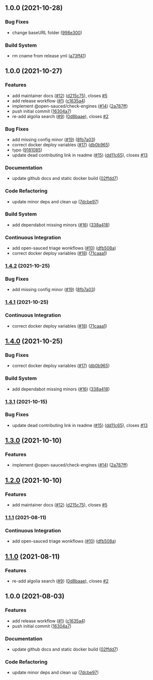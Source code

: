 ## 1.0.0 (2021-10-28)


### Bug Fixes

* change baseURL folder ([998e300](https://github.com/shanrath/sauce-template/commit/998e300dba1acfa47e2bff60ec374780aba3e087))


### Build System

* rm cname from release yml ([a73ff41](https://github.com/shanrath/sauce-template/commit/a73ff41d1e2cf91d2c8d8142e0f9b0b553cefe18))

## 1.0.0 (2021-10-27)


### Features

* add maintainer docs ([#12](https://github.com/github-craftwork/docs-template/issues/12)) ([d215c75](https://github.com/github-craftwork/docs-template/commit/d215c75b0326f21a186c54df130d89234ca4f6cc)), closes [#5](https://github.com/github-craftwork/docs-template/issues/5)
* add release workflow ([#1](https://github.com/github-craftwork/docs-template/issues/1)) ([c1635a4](https://github.com/github-craftwork/docs-template/commit/c1635a47514808bd5d600b99437b9039aea96c49))
* implement @open-sauced/check-engines ([#14](https://github.com/github-craftwork/docs-template/issues/14)) ([2a787ff](https://github.com/github-craftwork/docs-template/commit/2a787ff82b7ba7c77544f5d5e8d4652541aa7131))
* push initial commit ([16304a7](https://github.com/github-craftwork/docs-template/commit/16304a7e7bc9c42272e45767b410c924480100e3))
* re-add algolia search ([#9](https://github.com/github-craftwork/docs-template/issues/9)) ([0d8baae](https://github.com/github-craftwork/docs-template/commit/0d8baaeebd89f5a3090c260ccbb7c9594654c6a9)), closes [#2](https://github.com/github-craftwork/docs-template/issues/2)


### Bug Fixes

* add missing config minor ([#19](https://github.com/github-craftwork/docs-template/issues/19)) ([8fb7a03](https://github.com/github-craftwork/docs-template/commit/8fb7a03677ae5e4955c66004de2ea01170ff3366))
* correct docker deploy variables ([#17](https://github.com/github-craftwork/docs-template/issues/17)) ([db0b965](https://github.com/github-craftwork/docs-template/commit/db0b96579e201cb1c94edbb6bfb55247126823f2))
* typo ([9181085](https://github.com/github-craftwork/docs-template/commit/91810856ac2971f0739e3ec2e271e570a7c72d01))
* update dead contributing link in readme ([#15](https://github.com/github-craftwork/docs-template/issues/15)) ([dd11c65](https://github.com/github-craftwork/docs-template/commit/dd11c65ff064289f240dccf0c1d437163f3298ba)), closes [#13](https://github.com/github-craftwork/docs-template/issues/13)


### Documentation

* update github docs and static docker build ([02ffdd7](https://github.com/github-craftwork/docs-template/commit/02ffdd73d6ae9e7c7e5bf90828c9e563d70bd549))


### Code Refactoring

* update minor deps and clean up ([7dcbe97](https://github.com/github-craftwork/docs-template/commit/7dcbe979db59a6c8d4fc697ee30825ae5fe1d8c9))


### Build System

* add dependabot missing minors ([#16](https://github.com/github-craftwork/docs-template/issues/16)) ([338a418](https://github.com/github-craftwork/docs-template/commit/338a418e50cb9cab2cbf66fb56ba54edef198287))


### Continuous Integration

* add open-sauced triage wonkflows ([#10](https://github.com/github-craftwork/docs-template/issues/10)) ([dfb508a](https://github.com/github-craftwork/docs-template/commit/dfb508a0254ee7cc5f83e453f8d33332f68eba11))
* correct docker deploy variables ([#18](https://github.com/github-craftwork/docs-template/issues/18)) ([71caaa1](https://github.com/github-craftwork/docs-template/commit/71caaa1b08ed91f5544f5f27c38067fc481ce293))

### [1.4.2](https://github.com/open-sauced/docs.opensauced.pizza/compare/v1.4.1...v1.4.2) (2021-10-25)


### Bug Fixes

* add missing config minor ([#19](https://github.com/open-sauced/docs.opensauced.pizza/issues/19)) ([8fb7a03](https://github.com/open-sauced/docs.opensauced.pizza/commit/8fb7a03677ae5e4955c66004de2ea01170ff3366))

### [1.4.1](https://github.com/open-sauced/docs.opensauced.pizza/compare/v1.4.0...v1.4.1) (2021-10-25)


### Continuous Integration

* correct docker deploy variables ([#18](https://github.com/open-sauced/docs.opensauced.pizza/issues/18)) ([71caaa1](https://github.com/open-sauced/docs.opensauced.pizza/commit/71caaa1b08ed91f5544f5f27c38067fc481ce293))

## [1.4.0](https://github.com/open-sauced/docs.opensauced.pizza/compare/v1.3.1...v1.4.0) (2021-10-25)


### Bug Fixes

* correct docker deploy variables ([#17](https://github.com/open-sauced/docs.opensauced.pizza/issues/17)) ([db0b965](https://github.com/open-sauced/docs.opensauced.pizza/commit/db0b96579e201cb1c94edbb6bfb55247126823f2))


### Build System

* add dependabot missing minors ([#16](https://github.com/open-sauced/docs.opensauced.pizza/issues/16)) ([338a418](https://github.com/open-sauced/docs.opensauced.pizza/commit/338a418e50cb9cab2cbf66fb56ba54edef198287))

### [1.3.1](https://github.com/open-sauced/docs.opensauced.pizza/compare/v1.3.0...v1.3.1) (2021-10-15)


### Bug Fixes

* update dead contributing link in readme ([#15](https://github.com/open-sauced/docs.opensauced.pizza/issues/15)) ([dd11c65](https://github.com/open-sauced/docs.opensauced.pizza/commit/dd11c65ff064289f240dccf0c1d437163f3298ba)), closes [#13](https://github.com/open-sauced/docs.opensauced.pizza/issues/13)

## [1.3.0](https://github.com/open-sauced/docs.opensauced.pizza/compare/v1.2.0...v1.3.0) (2021-10-10)


### Features

* implement @open-sauced/check-engines ([#14](https://github.com/open-sauced/docs.opensauced.pizza/issues/14)) ([2a787ff](https://github.com/open-sauced/docs.opensauced.pizza/commit/2a787ff82b7ba7c77544f5d5e8d4652541aa7131))

## [1.2.0](https://github.com/open-sauced/docs.opensauced.pizza/compare/v1.1.1...v1.2.0) (2021-10-10)


### Features

* add maintainer docs ([#12](https://github.com/open-sauced/docs.opensauced.pizza/issues/12)) ([d215c75](https://github.com/open-sauced/docs.opensauced.pizza/commit/d215c75b0326f21a186c54df130d89234ca4f6cc)), closes [#5](https://github.com/open-sauced/docs.opensauced.pizza/issues/5)

### [1.1.1](https://github.com/open-sauced/docs.opensauced.pizza/compare/v1.1.0...v1.1.1) (2021-08-11)


### Continuous Integration

* add open-sauced triage wonkflows ([#10](https://github.com/open-sauced/docs.opensauced.pizza/issues/10)) ([dfb508a](https://github.com/open-sauced/docs.opensauced.pizza/commit/dfb508a0254ee7cc5f83e453f8d33332f68eba11))

## [1.1.0](https://github.com/open-sauced/docs.opensauced.pizza/compare/v1.0.0...v1.1.0) (2021-08-11)


### Features

* re-add algolia search ([#9](https://github.com/open-sauced/docs.opensauced.pizza/issues/9)) ([0d8baae](https://github.com/open-sauced/docs.opensauced.pizza/commit/0d8baaeebd89f5a3090c260ccbb7c9594654c6a9)), closes [#2](https://github.com/open-sauced/docs.opensauced.pizza/issues/2)

## 1.0.0 (2021-08-03)


### Features

* add release workflow ([#1](https://github.com/open-sauced/docs.opensauced.pizza/issues/1)) ([c1635a4](https://github.com/open-sauced/docs.opensauced.pizza/commit/c1635a47514808bd5d600b99437b9039aea96c49))
* push initial commit ([16304a7](https://github.com/open-sauced/docs.opensauced.pizza/commit/16304a7e7bc9c42272e45767b410c924480100e3))


### Documentation

* update github docs and static docker build ([02ffdd7](https://github.com/open-sauced/docs.opensauced.pizza/commit/02ffdd73d6ae9e7c7e5bf90828c9e563d70bd549))


### Code Refactoring

* update minor deps and clean up ([7dcbe97](https://github.com/open-sauced/docs.opensauced.pizza/commit/7dcbe979db59a6c8d4fc697ee30825ae5fe1d8c9))
